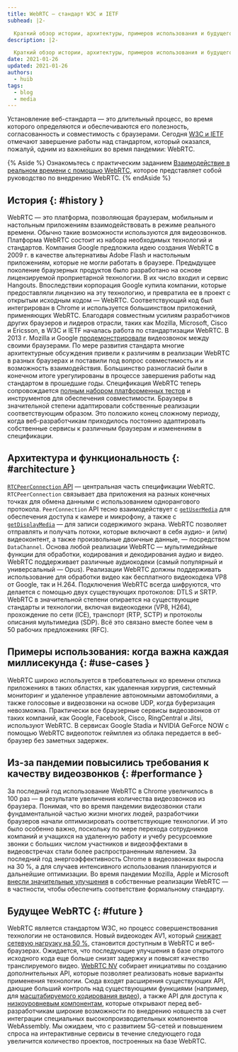 ```yaml
---
title: WebRTC — стандарт W3C и IETF
subhead: |2-

  Краткий обзор истории, архитектуры, примеров использования и будущего WebRTC.
description: |2-

  Краткий обзор истории, архитектуры, примеров использования и будущего WebRTC.
date: 2021-01-26
updated: 2021-01-26
authors:
  - huib
tags:
  - blog
  - media
---
```


Установление веб-стандарта — это длительный процесс, во время которого определяются и обеспечиваются его полезность, согласованность и совместимость с браузерами. Сегодня [W3C и IETF](https://www.w3.org/2021/01/pressrelease-webrtc-rec.html.en) отмечают завершение работы над стандартом, который оказался, пожалуй, одним из важнейших во время пандемии: WebRTC.

{% Aside %} Ознакомьтесь с практическим заданием [Взаимодействие в реальном времени с помощью WebRTC](https://codelabs.developers.google.com/codelabs/webrtc-web), которое представляет собой руководство по внедрению WebRTC. {% endAside %}

## История {: #history }

WebRTC — это платформа, позволяющая браузерам, мобильным и настольным приложениям взаимодействовать в режиме реального времени. Обычно такие возможности используются для видеозвонков. Платформа WebRTC состоит из набора необходимых технологий и стандартов. Компания Google предложила идею создания WebRTC в 2009 г. в качестве альтернативы Adobe Flash и настольным приложениям, которые не могли работать в браузере. Предыдущее поколение браузерных продуктов было разработано на основе лицензируемой проприетарной технологии. В их число входил и сервис Hangouts. Впоследствии корпорация Google купила компании, которые предоставляли лицензию на эту технологию, и превратила ее в проект с открытым исходным кодом — WebRTC. Соответствующий код был интегрирован в Chrome и используется большинством приложений, применяющих WebRTC. Благодаря совместным усилиям разработчиков других браузеров и лидеров отрасли, таких как Mozilla, Microsoft, Cisco и Ericsson, в W3C и IETF началась работа по стандартизации WebRTC.  В 2013 г. Mozilla и Google [продемонстрировали](https://blog.chromium.org/2013/02/hello-firefox-this-is-chrome-calling.html) видеозвонок между своими браузерами. По мере развития стандарта многие архитектурные обсуждения привели к различиям в реализации WebRTC в разных браузерах и поставили под вопрос совместимость и и возможность взаимодействия. Большинство разногласий были в конечном итоге урегулированы в процессе завершения работы над стандартом в прошедшие годы. Спецификация WebRTC теперь сопровождается [полным набором платформенных тестов](https://wpt.fyi/results/webrtc?label=experimental&label=master&aligned) и инструментов для обеспечения совместимости. Браузеры в значительной степени адаптировали собственные реализации соответствующим образом. Это положило конец сложному периоду, когда веб-разработчикам приходилось постоянно адаптировать собственные сервисы к различным браузерам и изменениям в спецификации.

## Архитектура и функциональность {: #architecture }

[`RTCPeerConnection` API](https://developer.mozilla.org/docs/Web/API/RTCPeerConnection) — центральная часть спецификации WebRTC. `RTCPeerConnection` связывает два приложения на разных конечных точках для обмена данными с использованием однорангового протокола. `PeerConnection` API тесно взаимодействует с [`getUserMedia`](https://developer.mozilla.org/docs/Web/API/MediaDevices/getUserMedia) для обеспечения доступа к камере и микрофону, а также с [`getDisplayMedia`](https://developer.mozilla.org/docs/Web/API/MediaDevices/getDisplayMedia) — для записи содержимого экрана. WebRTC позволяет отправлять и получать потоки, которые включают в себя аудио- и (или) видеоконтент, а также произвольные двоичные данные, — посредством `DataChannel`. Основа любой реализации WebRTC — мультимедийные функции для обработки, кодирования и декодирования аудио и видео. WebRTC поддерживает различные аудиокодеки (самый популярный и универсальный — Opus). Реализации WebRTC должны поддерживать использование для обработки видео как бесплатного видеокодека VP8 от Google, так и H.264. Подключения WebRTC всегда шифруются, что делается с помощью двух существующих протоколов: DTLS и SRTP.  WebRTC в значительной степени опирается на существующие стандарты и технологии, включая видеокодеки (VP8, H264), прохождение по сети (ICE), транспорт (RTP, SCTP) и протоколы описания мультимедиа (SDP). Всё это связано вместе более чем в 50 рабочих предложениях (RFC).

## Примеры использования: когда важна каждая миллисекунда {: #use-cases }

WebRTC широко используется в требовательных ко времени отклика приложениях в таких областях, как удаленная хирургия, системный мониторинг и удаленное управление автономными автомобилями, а также голосовые и видеозвонки на основе UDP, когда буферизация невозможна. Практически все браузерные сервисы видеозвонков от таких компаний, как Google, Facebook, Cisco, RingCentral и Jitsi, используют WebRTC. В сервисах Google Stadia и NVIDIA GeForce NOW с помощью WebRTC видеопоток геймплея из облака передается в веб-браузер без заметных задержек.

## Из-за пандемии повысились требования к качеству видеозвонков {: #performance }

За последний год использование WebRTC в Chrome увеличилось в 100 раз — в результате увеличения количества видеозвонков из браузера. Понимая, что во время пандемии видеозвонки стали фундаментальной частью жизни многих людей, разработчики браузеров начали оптимизировать соответствующие технологии. И это было особенно важно, поскольку по мере перехода сотрудников компаний и учащихся на удаленную работу и учебу ресурсоемкие звонки с больших числом участников и видеоэффектами в видеовстречах стали более распространенным явлением.  За последний год энергоэффективность Chrome в видеозвонках выросла на 30 %, а для случаев интенсивного использования планируются и дальнейшие оптимизации. Во время пандемии Mozilla, Apple и Microsoft [внесли значительные улучшения](https://www.youtube.com/watch?v=YZROn-WsyO4) в собственные реализации WebRTC — в частности, чтобы обеспечить соответствие формальному стандарту.

## Будущее WebRTC {: #future }

WebRTC является стандартом W3C, но процесс совершенствования технологии не остановился. Новый видеокодек AV1, который [снижает сетевую нагрузку на 50 %](https://blog.google/products/duo/4-new-google-duo-features-help-you-stay-connected/), становится доступным в WebRTC и веб-браузерах. Ожидается, что последующие улучшения в базе открытого исходного кода еще больше снизят задержку и повысят качество транслируемого видео. [WebRTC NV](https://www.w3.org/TR/webrtc-nv-use-cases/) собирает инициативы по созданию дополнительных API, которые позволяет реализовать новые варианты применения технологии. Сюда входят расширения существующих API, дающие больший контроль над существующими функциями (например, для [масштабируемого кодирования видео](https://www.w3.org/TR/webrtc-svc/)), а также API для доступа к [низкоуровневым компонентам](https://github.com/w3c/mediacapture-insertable-streams/blob/main/explainer.md), которые открывают перед веб-разработчикам широкие возможности по внедрению новшеств за счет интеграции специальных высокопроизводительных компонентов WebAssembly. Мы ожидаем, что с развитием 5G-сетей и повышением спроса на интерактивные сервисы в течение следующего года увеличится количество проектов, построенных на базе WebRTC.
